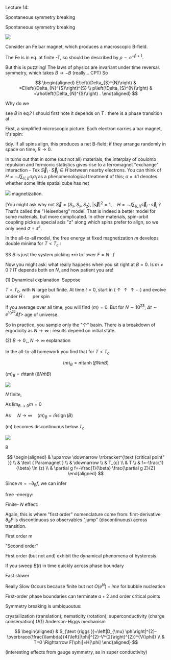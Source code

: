 Lecture 14:

Spontaneous symmetry breaking

Spontaneous symmetry breaking

![](https://cdn.mathpix.com/cropped/2024_02_19_93a8466849ddb685f620g-02.jpg?height=699&width=746&top_left_y=367&top_left_x=52)

Consider an $\mathrm{Fe}$ bar magnet, which produces a macroscopic B-field.

The $\mathrm{Fe}$ is in eq. at finite -T, so should be described by $\rho \sim e^{-\beta+1}$.

But this is puzzling! The laws of physics are invariant under time reversal. symmetry, which takes $B \rightarrow-B$ (really... CPT) So

$$
\begin{aligned}
E\left(\Delta_{S}^{N}\right) & =E\left(\Delta_{N}^{S}\right)^{S} \\
p\left(\Delta_{S}^{N}\right) & =\rho\left(\Delta_{N}^{S}\right) .
\end{aligned}
$$

Why do we

see $B$ in eq.? I should first note it depends on $T$ : there is a phase transition at

First, a simplified microscopic picture. Each electron carries a bar magnet, it's spin:

tidy. If all spins align, this produces a net B-field; if they arrange randomly in space on time, $B \rightarrow 0$.

In turns out that in some (but not all) materials, the interplay of coulomb repulsion and fermionic statistics gives rise to a ferromagnet "exchange" interaction - Tex $\vec{S}_{i} \cdot \vec{S}_{j} \in \widehat{H}$ between nearby electrons. You can think of $H=-J \sum_{\langle i, j\rangle} \sigma_{i} \sigma_{j}$ as a phenomenological treatment of this; $\sigma= \pm 1$ denotes whether some little spatial cube has net

![](https://cdn.mathpix.com/cropped/2024_02_19_93a8466849ddb685f620g-03.jpg?height=240&width=240&top_left_y=1756&top_left_x=1542)
magnetization.

[You might ask why not $\vec{S}=\left(S_{x}, S_{y}, S_{z}\right)$, $|\vec{s}|^{2}=1, \quad H=-J \sum_{\langle i, j\rangle} \vec{s}_{i} \cdot \vec{s}_{j}$ ? That's called the "Heisenberg" model. That is indeed a better model for some materials, but more complicated. In other materials,
spin-orbit coupling picks a special axis "z" along which spins prefer to align, so we only need $\sigma=s^{z}$.

In the all-to-all model, the free energy at fixed magnetization $m$ develops double minima for $T<T_{c}$ :

SS $B$ is just the system picking $\pm \bar{m}$ to lower $F=N \cdot f$

Now you might ask: what really happens when you sit right at $B=0$. Is $m \neq 0$ ? IT depends both on $N$, and how patient you are!

(1) Dynamical explanation. Suppose

$T<T_{c}$, with $N$ large but finite. At time $t=0$, start in $(\uparrow \uparrow \uparrow \cdots)$ and evolve under $\hat{H}$ : $\quad$ per spin

If you average over all time, you will find $\langle m\rangle=0$. But for $N \sim 10^{23}$, $\Delta t \sim e^{10^{23}} \Delta f>$ age of universe.

So in practice, you sample only the "个" basin. There is a breakdown of ergodicity as $N \rightarrow \infty$ : results depend on initial state.

(2) $B \rightarrow 0_{+}, N \rightarrow \infty$ explanation

In the all-to-all homework you find that for $T<T_{c}$

$$
\langle m\rangle_{B}=\bar{m} \tanh (\beta N \bar{m} B)
$$

$\langle m\rangle_{B}=\bar{m} \tanh (\beta N \bar{m} B)$

![](https://cdn.mathpix.com/cropped/2024_02_19_93a8466849ddb685f620g-06.jpg?height=576&width=391&top_left_y=211&top_left_x=52)

$N$ finite,

As $\lim _{B \rightarrow 0} m=0$

As $\quad N \rightarrow \infty \quad\langle m\rangle_{B}=\bar{m} \operatorname{sign}(B)$

(m) becomes discontinuous below $T_{c}$

![](https://cdn.mathpix.com/cropped/2024_02_19_93a8466849ddb685f620g-06.jpg?height=931&width=1489&top_left_y=1728&top_left_x=467)

B

$$
\begin{aligned}
& \uparrow \downarrow \rrbracket^{\text {critical point" }} \\
& \text { Paramagnet } \\
& \downarrow \\
& T_{c} \\
& T \\
& f=-\frac{1}{\beta} \ln (z) \\
& \partial g f=-\frac{1}{\beta} \frac{\partial g Z}{Z}
\end{aligned}
$$

Since $m=-\partial_{B} f$, we can infer

free -energy:

Finite- $N$ effect:

Again, this is where "first order" nomenclature come from: first-derivative $\partial_{B} F$ is discontinuous so observables "jump" (discontinuous) across transition.

First order m

"Second order"

First order (but not and) exhibit the dynamical phenomena of hysteresis.

If you sweep $B(t)$ in time quickly across phase boundary

Fast slower

Really Slow
Occurs because finite but not $O\left(e^{N}\right)+i m e$ for bubble nucleation

First-order phase boundaries can terminate $a+2$ and order critical points

Symmetry breaking is umbiquoutus:

crystallization (translation); nematicity (rotation); superconductivity (charge conservation) $U(1)$ Anderson-Higgs mechanism

$$
\begin{aligned}
& S_{\text {riggs }}=\left|D_{\mu} \phi\right|^{2}-\overbrace{\frac{\lambda}{4}\left(|\phi|^{2}-V^{2}\right)^{2}}^{V(\phi)} \\
& T=0 \Rightarrow F[\phi]=H[\phi]
\end{aligned}
$$

(interesting effects from gauge symmetry, as in
super conductivity)

